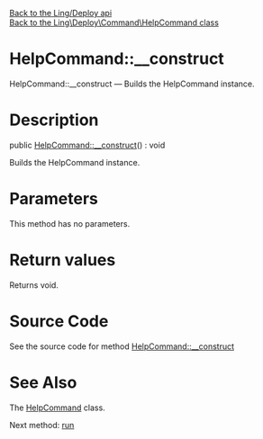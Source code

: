 [Back to the Ling/Deploy api](https://github.com/lingtalfi/Deploy/blob/master/doc/api/Ling/Deploy.md)<br>
[Back to the Ling\Deploy\Command\HelpCommand class](https://github.com/lingtalfi/Deploy/blob/master/doc/api/Ling/Deploy/Command/HelpCommand.md)


HelpCommand::__construct
================



HelpCommand::__construct — Builds the HelpCommand instance.




Description
================


public [HelpCommand::__construct](https://github.com/lingtalfi/Deploy/blob/master/doc/api/Ling/Deploy/Command/HelpCommand/__construct.md)() : void




Builds the HelpCommand instance.




Parameters
================

This method has no parameters.


Return values
================

Returns void.








Source Code
===========
See the source code for method [HelpCommand::__construct](https://github.com/lingtalfi/Deploy/blob/master/Command/HelpCommand.php#L43-L48)


See Also
================

The [HelpCommand](https://github.com/lingtalfi/Deploy/blob/master/doc/api/Ling/Deploy/Command/HelpCommand.md) class.

Next method: [run](https://github.com/lingtalfi/Deploy/blob/master/doc/api/Ling/Deploy/Command/HelpCommand/run.md)<br>

